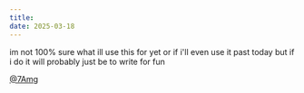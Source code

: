 ```yaml
---
title: 
date: 2025-03-18
---
```


im not 100% sure what ill use this for yet or if i'll even use it past today 
but if i do it will probably just be to write for fun

[@7Amg](https://twitter.com/@7Amg)

